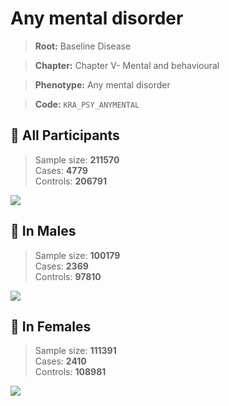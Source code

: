 # Any mental disorder

> **Root:** Baseline Disease  

> **Chapter:** Chapter V- Mental and behavioural  

> **Phenotype:** Any mental disorder  

> **Code:** `KRA_PSY_ANYMENTAL`

## 🧪 All Participants  
> Sample size: **211570**  
> Cases: **4779**  
> Controls: **206791**
<img src="/Disease/Figures/ALL/Baseline/KRA_PSY_ANYMENTAL.png"/>
<CsvTable src="/Disease/Data/ALL/Baseline/LG_KRA_PSY_ANYMENTAL.csv" label="🔍 View full results" />

## 👨 In Males  
> Sample size: **100179**  
> Cases: **2369**  
> Controls: **97810**
<img src="/Disease/Figures/Male/Baseline/KRA_PSY_ANYMENTAL.png"/>
<CsvTable src="/Disease/Data/Male/Baseline/LG_KRA_PSY_ANYMENTAL.csv" label="🔍 View full results" />

## 👩 In Females  
> Sample size: **111391**  
> Cases: **2410**  
> Controls: **108981**
<img src="/Disease/Figures/Female/Baseline/KRA_PSY_ANYMENTAL.png"/>
<CsvTable src="/Disease/Data/Female/Baseline/LG_KRA_PSY_ANYMENTAL.csv" label="🔍 View full results" />
